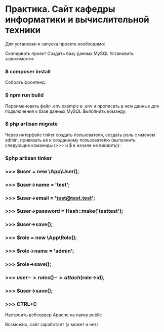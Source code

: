 # Практика. Сайт кафедры информатики и вычислительной техники

Для установки и запуска проекта необходимо:

Скопирвать проект
Создать базу данных MySQL
Установить зависимости:
### $ composer install
Собрать фронтенд:
### $ npm run build
Переименовать файл .env.example в .env и прописать в нем данные для подключения к базе данных MySQL
Выполнить команду:
### $ php artisan migrate
Через интерфейс tinker создать пользователя, создать роль с именем admin, 
привязать её к созданному пользователю (выполнить следующие команнды (>>> и $ в начале не вводить)):
### $php artisan tinker
### >>> $user = new \App\User();
### >>> $user->name = 'test';
### >>> $user->email = 'test@test.test';
### >>> $user->password = Hash::make('testtest');
### >>> $user->save();
### >>> $role = new \App\Role();
### >>> $role->name = 'admin';
### >>> $role->save();
### >>> $user->roles()->attach($role->id);
### >>> $user->save();
### >>> CTRL+C
Настроить вебсервер Apache на папку public

Возможно, сайт заработает (а может и нет)

